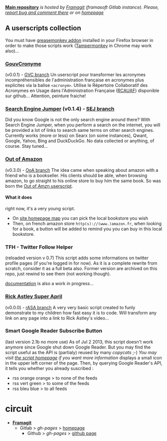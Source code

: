 **[Main repository][origin]** *is hosted by [Framagit][Framagit] (framasoft Gitlab instance). Please, [report bug and comment there][issues] or on [homepage][homepage]*
## A userscripts collection
You must have [greasemonkey addon][greasemonkey] installed in your Firefox browser in order to make those scripts work ([Tampermonkey][tampermonkey] in Chrome may work also)...

### [GouvCronyme](https://framagit.org/sycom/userScripts/raw/master/GouvCronyme.user.js)
(v0.0.1) - [GVC branch][gvc]
Un userscript pour transformer les acronymes incompréhensibles de l'administration française en acronymes plus explicites via la balise `<acronym>`. Utilise le Répertoire Collaboratif des Acronymes en Usage dans l'Administration Française ([RCAUAF][rcauaf]) disponible sur github... Attention, peinture fraiche!

### [Search Engine Jumper](https://framagit.org/sycom/userScripts/raw/master/SearchEngineJumper.user.js) (v0.1.4) - [SEJ branch](https://framagit.org/sycom/userScripts/tree/SEJ)
Did you know Google is not the only search engine around there? With Search Engine Jumper, when you perform a search on the internet, you will be provided a lot of links to search same terms on other search engines. Currently works (more or less) on Searx (on some instances), Qwant, Google, Yahoo, Bing and DuckDuckGo. No data collected or anything, of course. Stay tuned...

### [Out of Amazon](https://framagit.org/sycom/userScripts/raw/master/OutOfAmazon.user.js)
(v0.3.0) - [OoA branch](https://framagit.org/sycom/userScripts/tree/OoA)
The idea came when speaking about amazon with a friend who is a bookseller. His clients should be able, when browsing amazon, to go straight to his online store to buy him the same book. So was born the [Out of Am*z*n userscript][OoA-home].
#### What it does
right now, it's a very young script.
* On [site homepage map][OoA-home-map] you can pick the local bookstore you wish
* Then, on french amazon store `http(s)://(www.)amazon.fr`, when looking for a book, a button will be added to remind you you can buy in this local bookstore.

### TFH - Twitter Follow Helper
(reloaded version v 0.7)
This script adds some informations on twitter profile pages (if you're logged in for now). As it is a complete rewrite from scratch, consider it as a full beta also. Former version are archived on this repo, just rewind to see them (not working though).

[documentation](./TwitterFollowHelper/documentation.md) is also a work in progress...

### [Rick Astley Super April](https://framagit.org/sycom/userScripts/raw/master/rickAstleySuperApril.user.js)
(v0.0.0) - [rASA branch](https://framagit.org/sycom/userScripts/tree/rASA)
A very very basic script created to funly demonstrate to my children how fast easy it is to code. Will transform any link on any page into a link to Rick Astley's video...

### Smart Google Reader Subscribe Button
(last version 2.1b no more use)
As of Jul 2 2013, this script doesn't work anymore since Google shut down Google Reader. But you may find the script useful as the API is (partialy) reused by many *copycats* ;-)
*You may visit [the script homepage](http://sylvain.comte.online.fr/AirCarnet/?post/Smart-Google-Subscriber) if you want more information*
displays a small icon in the upper left corner of the page. Then, by querying Google Reader's API, it tells you whether you already suscribed :
* rss orange orange > to none of the feeds
* rss vert green > to some of the feeds
* rss bleu blue > to all feeds

# circuit
* **[Framagit][origin]**
   * Gitlab > *gh-pages* > [homepage][homepage]
      * Github > *gh-pages* > [github page][github-page]

[origin]:https://framagit.org/sycom/userScripts
[issues]:https://framagit.org/sycom/userScripts/issues
[homepage]:https://sycom.gitlab.io/userScripts
[github-page]:https://sycom.github.io/userScripts
[gvc]:https://framagit.org/sycom/userScripts/tree/GVC

[greasemonkey]:https://addons.mozilla.org/en/firefox/addon/greasemonkey/
[tampermonkey]:https://chrome.google.com/webstore/detail/tampermonkey/dhdgffkkebhmkfjojejmpbldmpobfkfo
[Framagit]:https://framagit.org/sycom/userScripts
[rcauaf]:https://github.com/michelbl/RCAUAF

[OoA-home]:http://sycom.github.io/outOfAm-z-n
[OoA-home-map]:http://sycom.github.io/outOfAm-z-n/map.html
